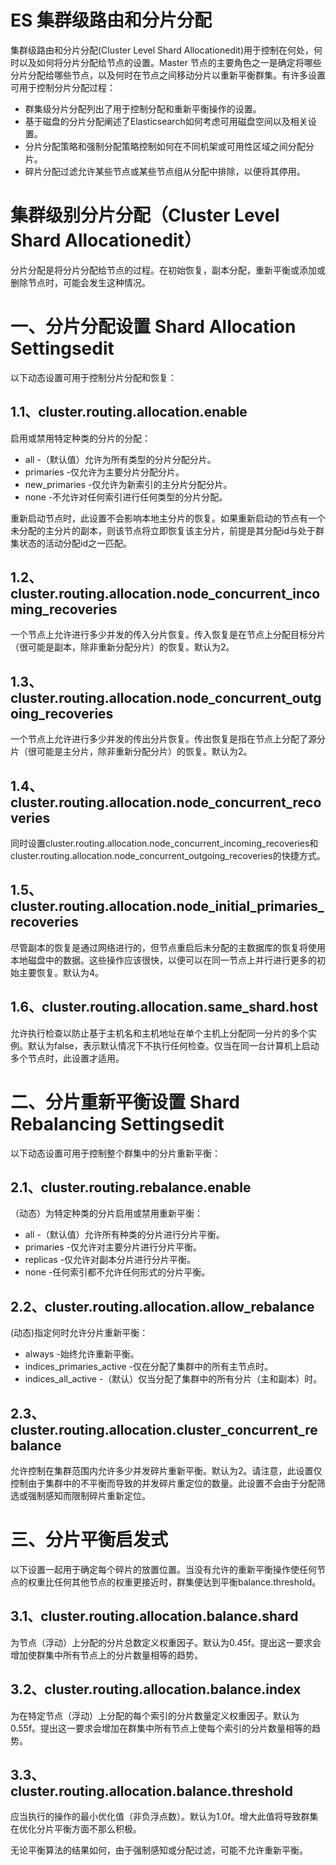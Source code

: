 # ES 集群级路由和分片分配

集群级路由和分片分配(Cluster Level Shard Allocationedit)用于控制在何处，何时以及如何将分片分配给节点的设置。Master 节点的主要角色之一是确定将哪些分片分配给哪些节点，以及何时在节点之间移动分片以重新平衡群集。有许多设置可用于控制分片分配过程：
- 群集级分片分配列出了用于控制分配和重新平衡操作的设置。
- 基于磁盘的分片分配阐述了Elasticsearch如何考虑可用磁盘空间以及相关设置。
- 分片分配策略和强制分配策略控制如何在不同机架或可用性区域之间分配分片。
- 碎片分配过滤允许某些节点或某些节点组从分配中排除，以便将其停用。

# 集群级别分片分配（Cluster Level Shard Allocationedit）

分片分配是将分片分配给节点的过程。在初始恢复，副本分配，重新平衡或添加或删除节点时，可能会发生这种情况。

# 一、分片分配设置 Shard Allocation Settingsedit

以下动态设置可用于控制分片分配和恢复：

## 1.1、cluster.routing.allocation.enable

启用或禁用特定种类的分片的分配：
- all -（默认值）允许为所有类型的分片分配分片。
- primaries -仅允许为主要分片分配分片。
- new_primaries -仅允许为新索引的主分片分配分片。
- none -不允许对任何索引进行任何类型的分片分配。

重新启动节点时，此设置不会影响本地主分片的恢复。如果重新启动的节点有一个未分配的主分片的副本，则该节点将立即恢复该主分片，前提是其分配id与处于群集状态的活动分配id之一匹配。

## 1.2、cluster.routing.allocation.node_concurrent_incoming_recoveries

一个节点上允许进行多少并发的传入分片恢复。传入恢复是在节点上分配目标分片（很可能是副本，除非重新分配分片）的恢复。默认为2。

## 1.3、cluster.routing.allocation.node_concurrent_outgoing_recoveries

一个节点上允许进行多少并发的传出分片恢复。传出恢复是指在节点上分配了源分片（很可能是主分片，除非重新分配分片）的恢复。默认为2。

## 1.4、cluster.routing.allocation.node_concurrent_recoveries

同时设置cluster.routing.allocation.node_concurrent_incoming_recoveries和 cluster.routing.allocation.node_concurrent_outgoing_recoveries的快捷方式。

## 1.5、cluster.routing.allocation.node_initial_primaries_recoveries

尽管副本的恢复是通过网络进行的，但节点重启后未分配的主数据库的恢复将使用本地磁盘中的数据。这些操作应该很快，以便可以在同一节点上并行进行更多的初始主要恢复。默认为4。

## 1.6、cluster.routing.allocation.same_shard.host

允许执行检查以防止基于主机名和主机地址在单个主机上分配同一分片的多个实例。默认为false，表示默认情况下不执行任何检查。仅当在同一台计算机上启动多个节点时，此设置才适用。

# 二、分片重新平衡设置 Shard Rebalancing Settingsedit

以下动态设置可用于控制整个群集中的分片重新平衡：

## 2.1、cluster.routing.rebalance.enable

（动态）为特定种类的分片启用或禁用重新平衡：
- all -（默认值）允许所有种类的分片进行分片平衡。
- primaries -仅允许对主要分片进行分片平衡。
- replicas -仅允许对副本分片进行分片平衡。
- none -任何索引都不允许任何形式的分片平衡。

## 2.2、cluster.routing.allocation.allow_rebalance

(动态)指定何时允许分片重新平衡：
- always -始终允许重新平衡。
- indices_primaries_active -仅在分配了集群中的所有主节点时。
- indices_all_active -（默认）仅当分配了集群中的所有分片（主和副本）时。

## 2.3、cluster.routing.allocation.cluster_concurrent_rebalance

允许控制在集群范围内允许多少并发碎片重新平衡。默认为2。请注意，此设置仅控制由于集群中的不平衡而导致的并发碎片重定位的数量。此设置不会由于分配筛选或强制感知而限制碎片重新定位。

# 三、分片平衡启发式

以下设置一起用于确定每个碎片的放置位置。当没有允许的重新平衡操作使任何节点的权重比任何其他节点的权重更接近时，群集便达到平衡balance.threshold。

## 3.1、cluster.routing.allocation.balance.shard

为节点（浮动）上分配的分片总数定义权重因子。默认为0.45f。提出这一要求会增加使群集中所有节点上的分片数量相等的趋势。

## 3.2、cluster.routing.allocation.balance.index

为在特定节点（浮动）上分配的每个索引的分片数量定义权重因子。默认为0.55f。提出这一要求会增加在群集中所有节点上使每个索引的分片数量相等的趋势。

## 3.3、cluster.routing.allocation.balance.threshold

应当执行的操作的最小优化值（非负浮点数）。默认为1.0f。增大此值将导致群集在优化分片平衡方面不那么积极。

无论平衡算法的结果如何，由于强制感知或分配过滤，可能不允许重新平衡。
